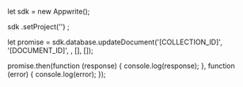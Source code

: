 let sdk = new Appwrite();

sdk
    .setProject('')
;

let promise = sdk.database.updateDocument('[COLLECTION_ID]', '[DOCUMENT_ID]', , [], []);

promise.then(function (response) {
    console.log(response);
}, function (error) {
    console.log(error);
});